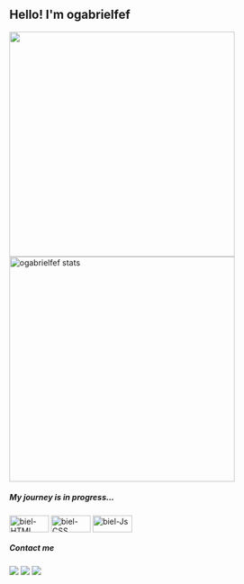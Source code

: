 ## Hello! I'm ogabrielfef

<!-- profile inf -->
<div style="display: inline-block">
<a href="https://github.com/ogabrielfef">
  <img align="center" width="400px" src="https://github-readme-stats.vercel.app/api?username=ogabrielfef&show_icons=true&title_color=af87ff&bg_color=22272e&icon_color=0ba2be&hide_border=true&theme=material-palenight&include_all_commits=true&count_private=true" />
</a> 
  
<a href="https://github.com/calvitoria">
  <img align="center" width="400px" src="https://github-readme-stats.vercel.app/api/top-langs/?username=ogabrielfef&bg_color=22272e&icon_color=0ba2be&title_color=af87ff&hide_border=true&layout=compact&theme=material-palenight" alt="ogabrielfef stats" />
</a>  
</div>

  <!-- about my journey as a web developer -->
  ##### My journey is in progress...
 <div style="display: inline_block">
    
  <img align="center" alt="biel-HTML" height="30" width="70" src="https://img.shields.io/badge/HTML5-E34F26?style=for-the-badge&logo=html5&logoColor=white"/>
  <img align="center" alt="biel-CSS" height="30" width="70" src="https://img.shields.io/badge/CSS3-1572B6?style=for-the-badge&logo=css3&logoColor=white"/>
  <img align="center" alt="biel-Js" height="30" width="70" src="https://img.shields.io/badge/Java-ED8B00?style=for-the-badge&logo=java&logoColor=white"/>
 
</div>
  
  ##### Contact me
 
<div> 
  <a href="https://instagram.com/ogabrielfef" target="_blank"><img src="https://img.shields.io/badge/-Instagram-%23E4405F?style=for-the-badge&logo=instagram&logoColor=white" target="_blank"></a>
  <a href = "mailto:ogabrielfef@gmail.com"><img src="https://img.shields.io/badge/-Gmail-%23333?style=for-the-badge&logo=gmail&logoColor=white" target="_blank"></a>
  <a href="https://www.linkedin.com/in/gabrielferreiraf/" target="_blank"><img src="https://img.shields.io/badge/-LinkedIn-%230077B5?style=for-the-badge&logo=linkedin&logoColor=white" target="_blank"></a> 
  
  ##
</div>

